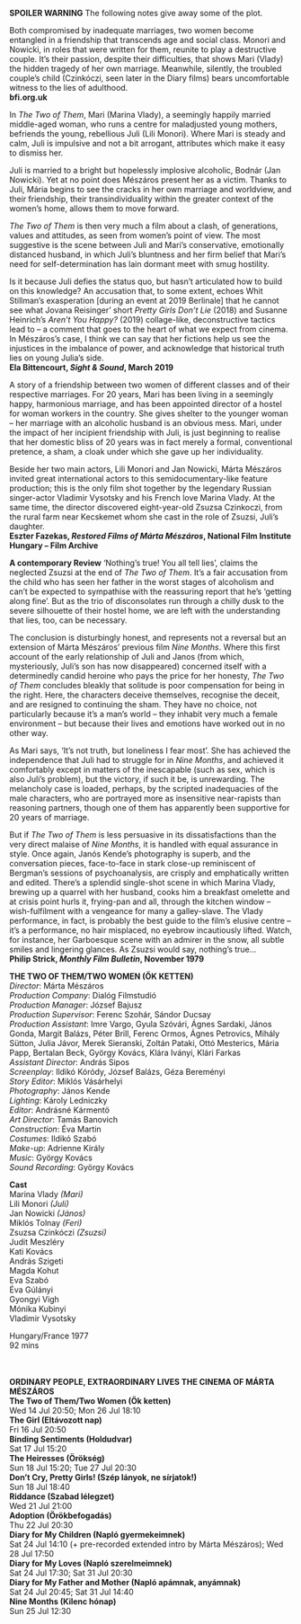 
**SPOILER WARNING** The following notes give away some of the plot.

Both compromised by inadequate marriages, two women become entangled in a friendship that transcends age and social class. Monori and Nowicki, in roles that were written for them, reunite to play a destructive couple. It’s their passion, despite their difficulties, that shows Mari (Vlady) the hidden tragedy of her own marriage. Meanwhile, silently, the troubled couple’s child (Czinkóczi, seen later in the Diary films) bears uncomfortable witness to the lies of adulthood.<br>
**bfi.org.uk**

In _The Two of Them_, Mari (Marina Vlady), a seemingly happily married middle-aged woman, who runs a centre for maladjusted young mothers, befriends the young, rebellious Juli (Lili Monori). Where Mari is steady and calm, Juli is impulsive and not a bit arrogant, attributes which make it easy to dismiss her.

Juli is married to a bright but hopelessly implosive alcoholic, Bodnár (Jan Nowicki). Yet at no point does Mészáros present her as a victim. Thanks to Juli, Mária begins to see the cracks in her own marriage and worldview, and their friendship, their transindividuality within the greater context of the women’s home, allows them to move forward.

_The Two of Them_ is then very much a film about a clash, of generations, values and attitudes, as seen from women’s point of view. The most suggestive is the scene between Juli and Mari’s conservative, emotionally distanced husband, in which Juli’s bluntness and her firm belief that Mari’s need for self-determination has lain dormant meet with smug hostility.

Is it because Juli defies the status quo, but hasn’t articulated how to build on this knowledge? An accusation that, to some extent, echoes Whit Stillman’s exasperation [during an event at 2019 Berlinale] that he cannot see what Jovana Reisinger’ short _Pretty Girls Don’t Lie_ (2018) and Susanne Heinrich’s _Aren’t You Happy?_ (2019) collage-like, deconstructive tactics lead to – a comment that goes to the heart of what we expect from cinema. In Mészáros’s case, I think we can say that her fictions help us see the injustices in the imbalance of power, and acknowledge that historical truth lies on young Julia’s side.<br>
**Ela Bittencourt, _Sight & Sound_, March 2019**

A story of a friendship between two women of different classes and of their respective marriages. For 20 years, Mari has been living in a seemingly happy, harmonious marriage, and has been appointed director of a hostel for woman workers in the country. She gives shelter to the younger woman – her marriage with an alcoholic husband is an obvious mess. Mari, under the impact of her incipient friendship with Juli, is just beginning to realise that her domestic bliss of 20 years was in fact merely a formal, conventional pretence, a sham, a cloak under which she gave up her individuality.

Beside her two main actors, Lili Monori and Jan Nowicki, Márta Mészáros invited great international actors to this semidocumentary-like feature production; this is the only film shot together by the legendary Russian singer-actor Vladimir Vysotsky and his French love Marina Vlady. At the same time, the director discovered eight-year-old Zsuzsa Czinkoczi, from the rural farm near Kecskemet whom she cast in the role of Zsuzsi, Juli’s daughter.<br>
**Eszter Fazekas, _Restored Films of Márta Mészáros_, National Film Institute Hungary – Film Archive**

**A contemporary Review**
‘Nothing’s true! You all tell lies’, claims the neglected Zsuzsi at the end of  _The Two of Them_. It’s a fair accusation from the child who has seen her father in the worst stages of alcoholism and can’t be expected to sympathise with the reassuring report that he’s ‘getting along fine’. But as the trio of disconsolates run through a chilly dusk to the severe silhouette of their hostel home, we are left with the understanding that lies, too, can be necessary.

The conclusion is disturbingly honest, and represents not a reversal but an extension of Márta Mészáros’ previous film _Nine Months_. Where this first account of the early relationship of Juli and Janos (from which, mysteriously, Juli’s son has now disappeared) concerned itself with a determinedly candid heroine who pays the price for her honesty, _The Two of Them_ concludes bleakly that solitude is poor compensation for being in the right. Here, the characters deceive themselves, recognise the deceit, and are resigned to continuing the sham. They have no choice, not particularly because it’s a man’s world – they inhabit very much a female environment – but because their lives and emotions have worked out in no other way.

As Mari says, ‘It’s not truth, but loneliness I fear most’. She has achieved the independence that Juli had to struggle for in _Nine Months_, and achieved it comfortably except in matters of the inescapable (such as sex, which is also Juli’s problem), but the victory, if such it be, is unrewarding. The melancholy case is loaded, perhaps, by the scripted inadequacies of the male characters, who are portrayed more as insensitive near-rapists than reasoning partners, though one of them has apparently been supportive for 20 years of marriage.

But if _The Two of Them_ is less persuasive in its dissatisfactions than the very direct malaise of _Nine Months_, it is handled with equal assurance in style. Once again, Janós Kende’s photography is superb, and the conversation pieces, face-to-face in stark close-up reminiscent of Bergman’s sessions of psychoanalysis, are crisply and emphatically written and edited. There’s a splendid single-shot scene in which Marina Vlady, brewing up a quarrel with her husband, cooks him a breakfast omelette and at crisis point hurls it, frying-pan and all, through the kitchen window – wish-fulfilment with a vengeance for many a galley-slave. The Vlady performance, in fact, is probably the best guide to the film’s elusive centre – it’s a performance, no hair misplaced, no eyebrow incautiously lifted. Watch, for instance, her Garboesque scene with an admirer in the snow, all subtle smiles and lingering glances. As Zsuzsi would say, nothing’s true...<br>
**Philip Strick, _Monthly Film Bulletin_, November 1979**


**THE TWO OF THEM/TWO WOMEN (ŐK KETTEN)**<br>
_Director_: Márta Mészáros<br>
_Production Company_: Dialóg Filmstudió<br>
_Production Manager_: József Bajusz  
_Production Supervisor_: Ferenc Szohár, Sándor Ducsay  
_Production Assistant_: Imre Vargo, Gyula Szóvári, Ágnes Sardaki, János Gonda, Margit Balázs, Péter Brill, Ferenc Ormos, Ágnes Petrovics, Mihály Sütton, Julia Jávor, Merek Sieranski, Zoltán Pataki, Ottó Mesterics, Mária Papp, Bertalan Beck, György Kovács, Klára Iványi, Klári Farkas  
_Assistant Director_: András Sipos  
_Screenplay_: Ildikó Kóródy, József Balázs, Géza Bereményi  
_Story Editor_: Miklós Vásárhelyi  
_Photography_: János Kende  
_Lighting_: Károly Ledniczky  
_Editor_: Andrásné Kármentö  
_Art Director_: Tamás Banovich  
_Construction_: Éva Martin  
_Costumes_: Ildikó Szabó  
_Make-up_: Adrienne Király  
_Music_: György Kovács  
_Sound Recording_: György Kovács<br>

**Cast**<br>
Marina Vlady _(Mari)_  
Lili Monori _(Juli)_  
Jan Nowicki _(János)_  
Miklós Tolnay _(Feri)_  
Zsuzsa Czinkóczi _(Zsuzsi)_  
Judit Meszléry  
Kati Kovács  
András Szigeti  
Magda Kohut  
Eva Szabó  
Éva Gúlányi  
Gyongyi Vigh  
Mónika Kubinyi  
Vladimir Vysotsky<br>

Hungary/France 1977<br>
92 mins<br>
<br><br>

**ORDINARY PEOPLE, EXTRAORDINARY LIVES  THE CINEMA OF MÁRTA MÉSZÁROS**<br>
**The Two of Them/Two Women (Ök ketten)**<br>
Wed 14 Jul 20:50; Mon 26 Jul 18:10<br>
**The Girl (Eltávozott nap)**<br>
Fri 16 Jul 20:50<br>
**Binding Sentiments (Holdudvar)**<br>
Sat 17 Jul 15:20<br>
**The Heiresses (Örökség)**<br>
Sun 18 Jul 15:20; Tue 27 Jul 20:30<br>
**Don’t Cry, Pretty Girls! (Szép lányok, ne sírjatok!)**<br>
Sun 18 Jul 18:40<br>
**Riddance (Szabad lélegzet)**<br>
Wed 21 Jul 21:00<br>
**Adoption (Örökbefogadás)**<br>
Thu 22 Jul 20:30<br>
**Diary for My Children (Napló gyermekeimnek)**<br>
Sat 24 Jul 14:10 (+ pre-recorded extended intro by Márta Mészáros); Wed 28 Jul 17:50<br>
**Diary for My Loves (Napló szerelmeimnek)**<br>
Sat 24 Jul 17:30; Sat 31 Jul 20:30<br>
**Diary for My Father and Mother (Napló apámnak, anyámnak)**<br>
Sat 24 Jul 20:45; Sat 31 Jul 14:40<br>
**Nine Months (Kilenc hónap)**<br>
Sun 25 Jul 12:30<br>
<!--stackedit_data:
eyJoaXN0b3J5IjpbMjA1NDk5MTgyMCw4NjY2MzM2NjldfQ==
-->